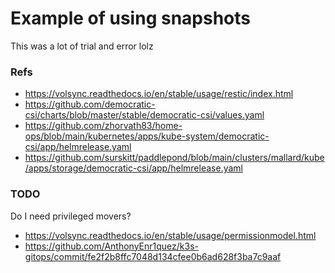 # Example of using snapshots

This was a lot of trial and error lolz

### Refs
- https://volsync.readthedocs.io/en/stable/usage/restic/index.html
- https://github.com/democratic-csi/charts/blob/master/stable/democratic-csi/values.yaml
- https://github.com/zhorvath83/home-ops/blob/main/kubernetes/apps/kube-system/democratic-csi/app/helmrelease.yaml
- https://github.com/surskitt/paddlepond/blob/main/clusters/mallard/kube/apps/storage/democratic-csi/app/helmrelease.yaml

### TODO
Do I need privileged movers?
- https://volsync.readthedocs.io/en/stable/usage/permissionmodel.html
- https://github.com/AnthonyEnr1quez/k3s-gitops/commit/fe2f2b8ffc7048d134cfee0b6ad628f3ba7c9aaf